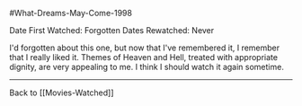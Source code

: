 #What-Dreams-May-Come-1998

Date First Watched:  Forgotten
Dates Rewatched:  Never

I'd forgotten about this one, but now that I've remembered it, I remember that I really liked it.  Themes of Heaven and Hell, treated with appropriate dignity, are very appealing to me.  I think I should watch it again sometime.

---
Back to [[Movies-Watched]]